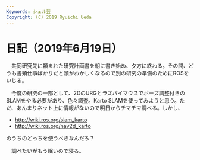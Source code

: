 ```yaml
---
Keywords: シェル芸
Copyright: (C) 2019 Ryuichi Ueda
---
```


# 日記（2019年6月19日） 

　共同研究先に頼まれた研究計画書を朝に書き始め、夕方に終わる。その間、どうも書類仕事ばかりだと頭がおかしくなるので別の研究の準備のためにROSをいじる。


　今度の研究の一部として、2DのURGとラズパイマウスでポーズ調整付きのSLAMをやる必要があり、色々調査。Karto SLAMを使ってみようと思う。ただ、あんまりネット上に情報がないので明日からチマチマ調べる。しかし、

* http://wiki.ros.org/slam_karto
* http://wiki.ros.org/nav2d_karto

のうちのどっちを使うべきなんだろ？


　調べたいがもう眠いので寝る。
